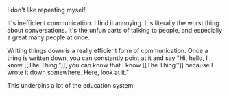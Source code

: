 I don't like repeating myself.

It's inefficient communication. I find it annoying. It's literally the worst thing about conversations. It's the unfun parts of talking to people, and especially a great many people at once.

Writing things down is a really efficient form of communication. Once a thing is written down, you can constantly point at it and say "Hi, hello, I know [[The Thing™]], you can know that I know [[The Thing™]] because I wrote it down somewhere. Here, look at it."

This underpins a lot of the education system. 